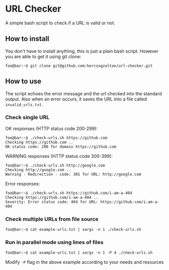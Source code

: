 # URL Checker

A simple bash script to check if a URL is valid or not.

## How to install

You don't have to install anything, this is just a plain bash script. However you are able to get it using git clone:

```console
foo@bar:~$ git clone git@github.com:herczogzoltan/url-checker.git
```

## How to use

The script echoes the error message and the url checked into the standard output. Also when an error occurs, it saves the URL into a file called `invalid_urls.txt`.

### Check single URL

OK responses (HTTP status code 200-299):

```console
foo@bar:~$ ./check-urls.sh https://github.com
Checking https://github.com ..
OK status code: 200 for domain https://github.com
```

WARNING responses (HTTP status code 300-399):

```console
foo@bar:~$ ./check-urls.sh http://google.com
Checking http://google.com ..
Warning - Redirection - code: 301 for URL: http://google.com
```

Error responses:

```console
foo@bar:~$ ./check-urls.sh https://github.com/i-am-a-404
Checking https://github.com/i-am-a-404 ..
Severity: Error status code: 404 for URL: https://github.com/i-am-a-404
```

### Check multiple URLs from file source

```console
foo@bar:~$ cat example-urls.txt | xargs -n 1 ./check-urls.sh
```

### Run in parallel mode using lines of files

```console
foo@bar:~$ cat example-urls.txt | xargs -n 1 -P 4 ./check-urls.sh
```

Modify `-P` flag in the above example according to your needs and resources
